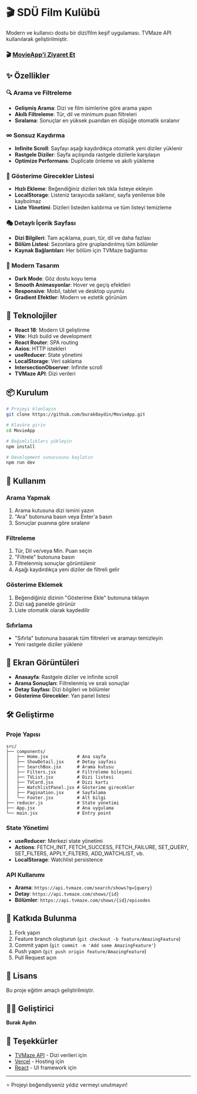 # 🎬 SDÜ Film Kulübü

Modern ve kullanıcı dostu bir dizi/film keşif uygulaması. TVMaze API kullanılarak geliştirilmiştir.

### 🎬 [MovieApp'i Ziyaret Et](https://movie-app-blond-gamma.vercel.app/)

## ✨ Özellikler

### 🔍 Arama ve Filtreleme
- **Gelişmiş Arama**: Dizi ve film isimlerine göre arama yapın
- **Akıllı Filtreleme**: Tür, dil ve minimum puan filtreleri
- **Sıralama**: Sonuçlar en yüksek puandan en düşüğe otomatik sıralanır

### ∞ Sonsuz Kaydırma
- **Infinite Scroll**: Sayfayı aşağı kaydırdıkça otomatik yeni diziler yüklenir
- **Rastgele Diziler**: Sayfa açılışında rastgele dizilerle karşılaşın
- **Optimize Performans**: Duplicate önleme ve akıllı yükleme

### 📝 Gösterime Girecekler Listesi
- **Hızlı Ekleme**: Beğendiğiniz dizileri tek tıkla listeye ekleyin
- **LocalStorage**: Listeniz tarayıcıda saklanır, sayfa yenilense bile kaybolmaz
- **Liste Yönetimi**: Dizileri listeden kaldırma ve tüm listeyi temizleme

### 🎭 Detaylı İçerik Sayfası
- **Dizi Bilgileri**: Tam açıklama, puan, tür, dil ve daha fazlası
- **Bölüm Listesi**: Sezonlara göre gruplandırılmış tüm bölümler
- **Kaynak Bağlantıları**: Her bölüm için TVMaze bağlantısı

### 🎨 Modern Tasarım
- **Dark Mode**: Göz dostu koyu tema
- **Smooth Animasyonlar**: Hover ve geçiş efektleri
- **Responsive**: Mobil, tablet ve desktop uyumlu
- **Gradient Efektler**: Modern ve estetik görünüm

## 🚀 Teknolojiler

- **React 18**: Modern UI geliştirme
- **Vite**: Hızlı build ve development
- **React Router**: SPA routing
- **Axios**: HTTP istekleri
- **useReducer**: State yönetimi
- **LocalStorage**: Veri saklama
- **IntersectionObserver**: Infinite scroll
- **TVMaze API**: Dizi verileri

## 📦 Kurulum

```bash
# Projeyi klonlayın
git clone https://github.com/burak0aydin/MovieApp.git

# Klasöre girin
cd MovieApp

# Bağımlılıkları yükleyin
npm install

# Development sunucusunu başlatın
npm run dev
```

## 🎯 Kullanım

### Arama Yapmak
1. Arama kutusuna dizi ismini yazın
2. "Ara" butonuna basın veya Enter'a basın
3. Sonuçlar puanına göre sıralanır

### Filtreleme
1. Tür, Dil ve/veya Min. Puan seçin
2. "Filtrele" butonuna basın
3. Filtrelenmiş sonuçlar görüntülenir
4. Aşağı kaydırdıkça yeni diziler de filtreli gelir

### Gösterime Eklemek
1. Beğendiğiniz dizinin "Gösterime Ekle" butonuna tıklayın
2. Dizi sağ panelde görünür
3. Liste otomatik olarak kaydedilir

### Sıfırlama
- "Sıfırla" butonuna basarak tüm filtreleri ve aramayı temizleyin
- Yeni rastgele diziler yüklenir

## 📱 Ekran Görüntüleri

- **Anasayfa**: Rastgele diziler ve infinite scroll
- **Arama Sonuçları**: Filtrelenmiş ve sıralı sonuçlar
- **Detay Sayfası**: Dizi bilgileri ve bölümler
- **Gösterime Girecekler**: Yan panel listesi

## 🛠️ Geliştirme

### Proje Yapısı
```
src/
├── components/
│   ├── Home.jsx           # Ana sayfa
│   ├── ShowDetail.jsx     # Detay sayfası
│   ├── SearchBox.jsx      # Arama kutusu
│   ├── Filters.jsx        # Filtreleme bileşeni
│   ├── TVList.jsx         # Dizi listesi
│   ├── TVCard.jsx         # Dizi kartı
│   ├── WatchlistPanel.jsx # Gösterime girecekler
│   ├── Pagination.jsx     # Sayfalama
│   └── Footer.jsx         # Alt bilgi
├── reducer.js             # State yönetimi
├── App.jsx                # Ana uygulama
└── main.jsx               # Entry point
```

### State Yönetimi
- **useReducer**: Merkezi state yönetimi
- **Actions**: FETCH_INIT, FETCH_SUCCESS, FETCH_FAILURE, SET_QUERY, SET_FILTERS, APPLY_FILTERS, ADD_WATCHLIST, vb.
- **LocalStorage**: Watchlist persistence

### API Kullanımı
- **Arama**: `https://api.tvmaze.com/search/shows?q={query}`
- **Detay**: `https://api.tvmaze.com/shows/{id}`
- **Bölümler**: `https://api.tvmaze.com/shows/{id}/episodes`

## 🤝 Katkıda Bulunma

1. Fork yapın
2. Feature branch oluşturun (`git checkout -b feature/AmazingFeature`)
3. Commit yapın (`git commit -m 'Add some AmazingFeature'`)
4. Push yapın (`git push origin feature/AmazingFeature`)
5. Pull Request açın

## 📄 Lisans

Bu proje eğitim amaçlı geliştirilmiştir.

## 👨‍💻 Geliştirici

**Burak Aydın**

## 🙏 Teşekkürler

- [TVMaze API](https://www.tvmaze.com/api) - Dizi verileri için
- [Vercel](https://vercel.com) - Hosting için
- [React](https://react.dev) - UI framework için

---

⭐ Projeyi beğendiyseniz yıldız vermeyi unutmayın!
